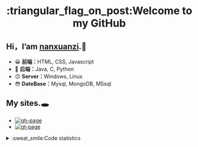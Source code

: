 <h1 align="center">:triangular_flag_on_post:Welcome to my GitHub</h1>

## Hi，I’am [nanxuanzi](https://nanxuanzi.github.io).:loudspeaker:

* :grinning: <b>前端：</b>HTML, CSS, Javascript
* :monocle_face: <b>后端：</b>Java, C, Python
* :upside_down_face: <b>Server：</b>Windows, Linux
* :flushed: <b>DateBase：</b>Mysql, MongoDB, MSsql
</section>

## My sites.:hole: 
* [![gh-page](https://img.shields.io/badge/-github-lightgrey)](https://nanxuanzi.github.io)
* [![gt-page](https://img.shields.io/badge/-gitee-red)](https://nanxuanzi.gitee.io)
<details>
  <summary>:sweat_smile:Code statistics </summary><br/>
  
  * <b>To be continued ...</b>
  <section>
    <img align="left" width="45%" height="220px" src="https://github-readme-stats.vercel.app/api?username=nanxuanzi&show_icons=true"/><img align="right" width="45%" height="220px" src="https://github-readme-stats.vercel.app/api/top-langs/?username=nanxuanzi&layout=compact"/> 
  </section>
</details>
